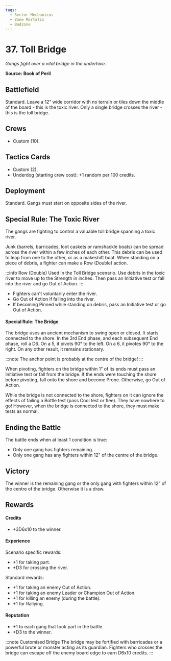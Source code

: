 ```yaml
---
tags:
  - Sector Mechanicus
  - Zone Mortalis
  - Badzone
---
```


# 37. Toll Bridge

_Gangs fight over a vital bridge in the underhive._

**Source: Book of Peril**

## Battlefield

Standard. Leave a 12” wide corridor with no terrain or tiles down the middle of the board - this is the toxic river. Only a single bridge crosses the river - this is the toll bridge.

## Crews

- Custom (10).

## Tactics Cards

- Custom (2).
- Underdog (starting crew cost): +1 random per 100 credits.

## Deployment

Standard. Gangs must start on opposite sides of the river.

## Special Rule: The Toxic River

The gangs are fighting to control a valuable toll bridge spanning a toxic river.

Junk (barrels, barricades, loot caskets or ramshackle boats) can be spread across the river within a few inches of each other. This debris can be used to leap from one to the other, or as a makeshift boat. When standing on a piece of debris, a fighter can make a Row (Double) action.

:::info Row (Double)
Used in the Toll Bridge scenario. Use debris in the toxic river to move up to the Strength in inches. Then pass an Initiative test or fall into the river and go Out of Action.
:::

- Fighters can't voluntarily enter the river.
- Go Out of Action if falling into the river.
- If becoming Pinned while standing on debris, pass an Initiative test or go Out of Action.

#### Special Rule: The Bridge

The bridge uses an ancient mechanism to swing open or closed. It starts connected to the shore. In the 3rd End phase, and each subsequent End phase, roll a D6. On a 5, it pivots 90° to the left. On a 6, it pivotes 90° to the right. On any other result, it remains stationary.

:::note
The anchor point is probably at the centre of the bridge!
:::

When pivoting, fighters on the bridge within 1” of its ends must pass an Initiative test or fall from the bridge. If the ends were touching the shore before pivoting, fall onto the shore and become Prone. Otherwise, go Out of Action.

While the bridge is not connected to the shore, fighters on it can ignore the effects of failing a Bottle test (pass Cool test or flee). They have nowhere to go! However, when the bridge is connected to the shore, they must make tests as normal.

## Ending the Battle

The battle ends when at least 1 condition is true:

- Only one gang has fighters remaining.
- Only one gang has any fighters within 12" of the centre of the bridge.

## Victory

The winner is the remaining gang or the only gang with fighters within 12” of the centre of the bridge. Otherwise it is a draw.

## Rewards

#### Credits

- +3D6x10 to the winner.

#### Experience

Scenario specific rewards:

- +1 for taking part.
- +D3 for crossing the river.

Standard rewards:

- +1 for taking an enemy Out of Action.
- +1 for taking an enemy Leader or Champion Out of Action.
- +1 for killing an enemy (during the battle).
- +1 for Rallying.

#### Reputation

- +1 to each gang that took part in the battle.
- +D3 to the winner.

:::note Customised Bridge
The bridge may be fortified with barricades or a powerful brute or monster acting as its guardian. Fighters who crosses the bridge can escape off the enemy board edge to earn D6x10 credits.
:::
